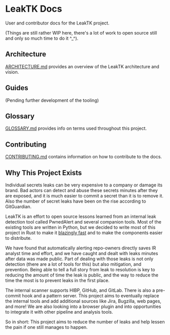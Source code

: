 # LeakTK Docs

User and contributor docs for the LeakTK project.

(Things are still rather WIP here, there's a lot of work to open source still
and only so much time to do it \^_\^).

## Architecture

[ARCHITECTURE.md](ARCHITECTURE.md) provides an overview of the LeakTK
architecture and vision.

## Guides

(Pending further development of the tooling)

## Glossary

[GLOSSARY.md](GLOSSARY.md) provides info on terms used throughout this
project.

## Contributing

[CONTRIBUTING.md](CONTRIBUTING.md) contains information on how to contribute
to the docs.

## Why This Project Exists

Individual secrets leaks can be very expensive to a company or damage its
brand. Bad actors can detect and abuse these secrets minutes after
they are exposed, and it is much easier to commit a secret than it is to remove
it. Also the number of secret leaks have been on the rise according to
GitGuardian.

LeakTK is an effort to open source lessons learned from an internal leak
detection tool called PwnedAlert and several companion tools. Most of the
existing tools are written in Python, but we decided to write most of this
project in Rust to make it [blazingly fast](https://www.youtube.com/watch?v=Sp5_d6coiqU)
and to make the components easier to distribute.

We have found that automatically alerting repo-owners directly saves IR analyst
time and effort, and we have caught and dealt with leaks minutes after data was
made public. Part of dealing with those leaks is not only detection (there are
a lot of tools for this) but also mitigation, and prevention. Being able to
tell a full story from leak to resolution is key to reducing the amount of time
the leak is public, and the way to reduce the time the most is to prevent leaks
in the first place.

The internal scanner supports HIBP, GitHub, and GitLab. There is also a
pre-commit hook and a pattern server. This project aims to eventually replace
the internal tools and add additional sources like Jira, Bugzilla, web pages,
and more! We are also looking into a browser plugin and into opportunities to
integrate it with other pipeline and analysis tools.

So in short: This project aims to reduce the number of leaks and help lessen
the pain if one still manages to happen.
